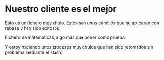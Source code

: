 # Nuestro cliente es el mejor

Esto es un fichero muy chulo. Estos son unos cambios que se aplicaran con rebase y han sido exitosos.

Fichero de matematicas, algo mas que poner como prueba

Y estoy haciendo unos procesos muy chulos que han sido retomados sin problema mediante el stash.
